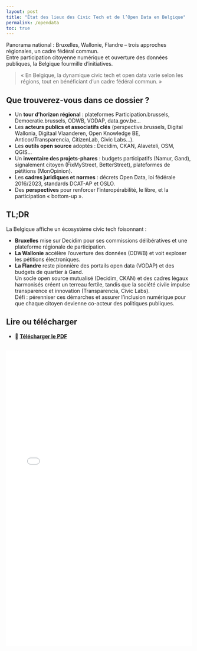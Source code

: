 ```yaml
---
layout: post
title: "État des lieux des Civic Tech et de l’Open Data en Belgique"
permalink: /opendata
toc: true
---
```



Panorama national : Bruxelles, Wallonie, Flandre – trois approches régionales, un cadre fédéral commun.  
Entre participation citoyenne numérique et ouverture des données publiques, la Belgique fourmille d’initiatives.

> « En Belgique, la dynamique civic tech et open data varie selon les régions, tout en bénéficiant d’un cadre fédéral commun. »

## Que trouverez-vous dans ce dossier ?

- Un **tour d’horizon régional** : plateformes Participation.brussels, Democratie.brussels, ODWB, VODAP, data.gov.be…  
- Les **acteurs publics et associatifs clés** (perspective.brussels, Digital Wallonia, Digitaal Vlaanderen, Open Knowledge BE, Anticor/Transparencia, CitizenLab, Civic Labs…).  
- Les **outils open source** adoptés : Decidim, CKAN, Alaveteli, OSM, QGIS…  
- Un **inventaire des projets-phares** : budgets participatifs (Namur, Gand), signalement citoyen (FixMyStreet, BetterStreet), plateformes de pétitions (MonOpinion).  
- Les **cadres juridiques et normes** : décrets Open Data, loi fédérale 2016/2023, standards DCAT-AP et OSLO.  
- Des **perspectives** pour renforcer l’interopérabilité, le libre, et la participation « bottom-up ».

## TL;DR

La Belgique affiche un écosystème civic tech foisonnant :  
- **Bruxelles** mise sur Decidim pour ses commissions délibératives et une plateforme régionale de participation.  
- **La Wallonie** accélère l’ouverture des données (ODWB) et voit exploser les pétitions électroniques.  
- **La Flandre** reste pionnière des portails open data (VODAP) et des budgets de quartier à Gand.  
Un socle open source mutualisé (Decidim, CKAN) et des cadres légaux harmonisés créent un terreau fertile, tandis que la société civile impulse transparence et innovation (Transparencia, Civic Labs).  
Défi : pérenniser ces démarches et assurer l’inclusion numérique pour que chaque citoyen devienne co-acteur des politiques publiques.

## Lire ou télécharger

- 📄 **[Télécharger le PDF](assets/pdf/opendata.pdf)** 

<iframe
  src="/assets/pdf/opendata.pdf#toolbar=1"
  width="100%"
  height="800"
  style="border: none; margin-top: 1rem;"
  title="Civic Tech & Open Data – dossier PDF">
</iframe>
